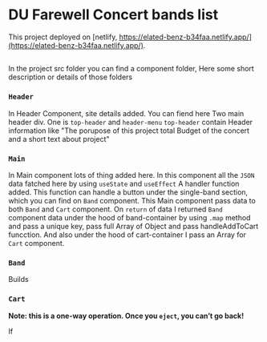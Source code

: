 # DU Farewell Concert bands list

This project deployed on [netlify, https://elated-benz-b34faa.netlify.app/](https://elated-benz-b34faa.netlify.app/).

## 

In the project src folder you can find a component folder, 
Here some short description or details of those folders

### `Header`

In Header Component, site details added. 
You can fiend here Two main header div. One is `top-header` and `header-menu`
`top-header` contain Header information like "The porupose of this project total Budget of the concert and a short text about project"


### `Main`

In Main component lots of thing added here. 
In this component all the  `JSON` data fatched here by using `useState` and `useEffect`
A handler function added. This function can handle a button under the single-band section, which you can find on `Band` component.
This Main component pass data to both `Band` and `Cart` component.
On `return` of data I returned `Band` component data under the hood of band-container by using `.map` method and pass a unique key, pass full Array of Object and pass  handleAddToCart funcction. And also under the hood of cart-container I pass an Array for `Cart` component. 

### `Band`

Builds

### `Cart`

**Note: this is a one-way operation. Once you `eject`, you can’t go back!**

If 
